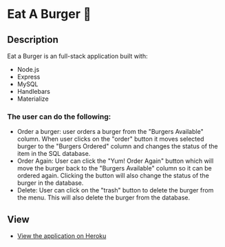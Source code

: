 # Eat A Burger :hamburger:	

## Description

Eat a Burger is an full-stack application built with:
* Node.js
* Express
* MySQL
* Handlebars
* Materialize

### The user can do the following:
* Order a burger: user orders a burger from the "Burgers Available" column. When user clicks on the "order" button it moves selected burger to the "Burgers Ordered" column and changes the status of the item in the SQL database.
* Order Again: User can click the "Yum! Order Again" button which will move the burger back to the "Burgers Available" column so it can be ordered again. Clicking the button will also change the status of the burger in the database.
* Delete: User can click on the "trash" button to delete the burger from the menu. This will also delete the burger from the database.

## View

* [View the application on Heroku](https://desolate-sands-99860.herokuapp.com/)
